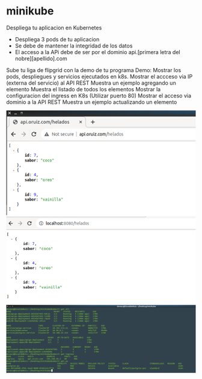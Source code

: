 # minikube
Despliega tu aplicacion en Kubernetes

- Despliega 3 pods de tu aplicacion
- Se debe de mantener la integridad de los datos
- El acceso a la APi debe de ser por el dominio api.[primera letra del nobre][apellido].com

Sube tu liga de flipgrid con la demo de tu programa
    Demo:
          Mostrar los pods, despliegues y servicios ejecutados en k8s.
          Mostrar el accceso via IP (externa del servicio) al API REST
          Muestra un ejemplo agregando un elemento 
          Muestra el listado de todos los elementos
          Mostrar la configuracion del ingress en K8s (Utilizar puerto 80)
          Mostrar el acceso via dominio a la API REST
          Muestra un ejemplo actualizando un elemento
          
![LCaptura1](https://github.com/OsvaldoRuiz622/minikube/blob/main/api.oruiz.com.png)
![LCaptura1](https://github.com/OsvaldoRuiz622/minikube/blob/main/localhost.png)
![LCaptura1](https://github.com/OsvaldoRuiz622/minikube/blob/main/pods-deploys-service-ingress-pv.png)

